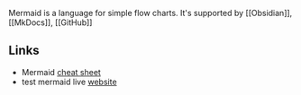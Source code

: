 Mermaid is a language for simple flow charts.
It's supported by [[Obsidian]], [[MkDocs]], [[GitHub]]

## Links
- Mermaid [cheat sheet](https://jojozhuang.github.io/tutorial/mermaid-cheat-sheet/) 
- test mermaid live [website](https://mermaid.live/)